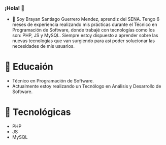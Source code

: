 ### ¡Hola! 👋 

- 🔭 Soy Brayan Santiago Guerrero Mendez, aprendiz del SENA. Tengo 6 meses de experiencia realizando mis prácticas durante el Técnico en Programación de Software, donde trabajé con tecnologías como los son: PHP, JS y MySQL. Siempre estoy dispuesto a aprender sobre las nuevas tecnologías que van surgiendo para así poder solucionar las necesidades de mis usuarios.

# 🌱 Educaión 
- Técnico en Programación de Software.
- Actualmente estoy realizando un Tecnólogo en Análisis y Desarrollo de Software.
 
# 🤔 Tecnológicas 
- PHP
- JS
- MySQL

 
<!--
**Guerrero-077/Guerrero-077** is a ✨ _special_ ✨ repository because its `README.md` (this file) appears on your GitHub profile.

Here are some ideas to get you started:




- 👯 I’m looking to collaborate on ...
- 💬 Ask me about ...
- 📫 How to reach me: ...
- 😄 Pronouns: ...
- ⚡ Fun fact: ...
-->
